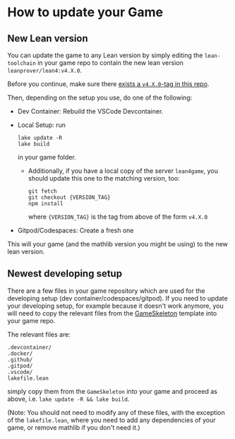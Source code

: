 # How to update your Game

## New Lean version

You can update the game to any Lean version by simply editing the `lean-toolchain` in your game repo to contain the
new lean version `leanprover/lean4:v4.X.0`.

Before you continue, make sure there [exists a `v4.X.0`-tag in this repo](https://github.com/leanprover-community/lean4game/tags).

Then, depending on the setup you use, do one of the following:

* Dev Container: Rebuild the VSCode Devcontainer.
* Local Setup: run
  ```
  lake update -R
  lake build
  ```
  in your game folder.

  * Additionally, if you have a local copy of the server `lean4game`,
    you should update this one to the matching version, too:
    ```
    git fetch
    git checkout {VERSION_TAG}
    npm install
    ```
    where `{VERSION_TAG}` is the tag from above of the form `v4.X.0`
* Gitpod/Codespaces: Create a fresh one

This will your game (and the mathlib version you might be using) to the new lean version.

## Newest developing setup

There are a few files in your game repository which are used for the developing setup
(dev container/codespaces/gitpod). If you need to update your developing setup, for example because it doesn't work
anymore, you will need to copy the relevant files from the [GameSkeleton](https://github.com/hhu-adam/GameSkeleton) template into your game repo.

The relevant files are:

```
.devcontainer/
.docker/
.github/
.gitpod/
.vscode/
lakefile.lean
```

simply copy them from the `GameSkeleton` into your game and proceed as above,
i.e. `lake update -R && lake build`.

(Note: You should not need to modify any of these files, with the exception of the `lakefile.lean`,
where you need to add any dependencies of your game, or remove mathlib if you don't need it.)
